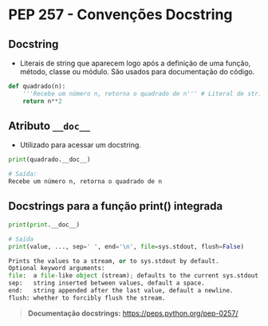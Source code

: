 # **PEP 257 - Convenções Docstring**

## **Docstring**

* Literais de string que aparecem logo após a definição de uma função, método, classe ou módulo. São usados para documentação do código.

~~~py
def quadrado(n):
    '''Recebe um número n, retorna o quadrado de n''' # Literal de string
    return n**2
~~~

## **Atributo `__doc__`**

* Utilizado para acessar um docstring.

~~~py
print(quadrado.__doc__)

# Saída:
Recebe um número n, retorna o quadrado de n
~~~

## **Docstrings para a função print() integrada**

~~~py
print(print.__doc__)

# Saída
print(value, ..., sep=' ', end='\n', file=sys.stdout, flush=False)

Prints the values to a stream, or to sys.stdout by default.
Optional keyword arguments:
file:  a file-like object (stream); defaults to the current sys.stdout.
sep:   string inserted between values, default a space.
end:   string appended after the last value, default a newline.
flush: whether to forcibly flush the stream.
~~~

> **Documentação docstrings:** <https://peps.python.org/pep-0257/>
